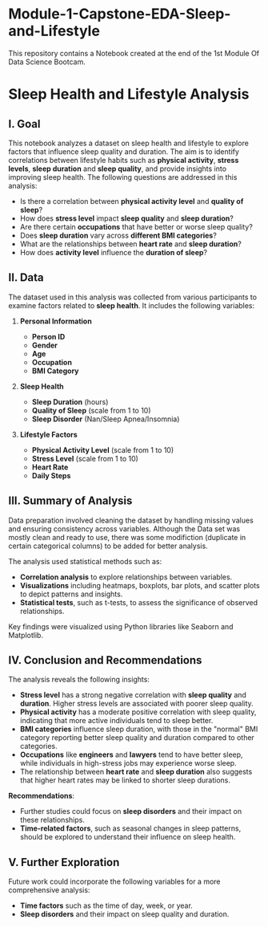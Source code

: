 # Module-1-Capstone-EDA-Sleep-and-Lifestyle
This repository contains a Notebook created at the end of the 1st Module Of Data Science Bootcam.


# Sleep Health and Lifestyle Analysis

## I. Goal

This notebook analyzes a dataset on sleep health and lifestyle to explore factors that influence sleep quality and duration. The aim is to identify correlations between lifestyle habits such as **physical activity**, **stress levels**, **sleep duration** and **sleep quality**, and provide insights into improving sleep health. The following questions are addressed in this analysis:

- Is there a correlation between **physical activity level** and **quality of sleep**?
- How does **stress level** impact **sleep quality** and **sleep duration**?
- Are there certain **occupations** that have better or worse sleep quality?
- Does **sleep duration** vary across **different BMI categories**?
- What are the relationships between **heart rate** and **sleep duration**?
- How does **activity level** influence the **duration of sleep**?

## II. Data

The dataset used in this analysis was collected from various participants to examine factors related to **sleep health**. It includes the following variables:

1. **Personal Information**  
   - **Person ID**  
   - **Gender**  
   - **Age**  
   - **Occupation**  
   - **BMI Category**  

2. **Sleep Health**  
   - **Sleep Duration** (hours)  
   - **Quality of Sleep** (scale from 1 to 10)  
   - **Sleep Disorder** (Nan/Sleep Apnea/Insomnia)

3. **Lifestyle Factors**  
   - **Physical Activity Level** (scale from 1 to 10)  
   - **Stress Level** (scale from 1 to 10)  
   - **Heart Rate** 
   - **Daily Steps**

## III. Summary of Analysis

Data preparation involved cleaning the dataset by handling missing values and ensuring consistency across variables. Although the Data set was mostly clean and ready to use, there was some 
modifiction (duplicate in certain categorical columns) to be added for better analysis.

The analysis used statistical methods such as:

- **Correlation analysis** to explore relationships between variables.
- **Visualizations** including heatmaps, boxplots, bar plots, and scatter plots to depict patterns and insights.
- **Statistical tests**, such as t-tests, to assess the significance of observed relationships.

Key findings were visualized using Python libraries like Seaborn and Matplotlib.

## IV. Conclusion and Recommendations

The analysis reveals the following insights:

- **Stress level** has a strong negative correlation with **sleep quality** and **duration**. Higher stress levels are associated with poorer sleep quality.
- **Physical activity** has a moderate positive correlation with sleep quality, indicating that more active individuals tend to sleep better.
- **BMI categories** influence sleep duration, with those in the "normal" BMI category reporting better sleep quality and duration compared to other categories.
- **Occupations** like **engineers** and **lawyers** tend to have better sleep, while individuals in high-stress jobs may experience worse sleep.
- The relationship between **heart rate** and **sleep duration** also suggests that higher heart rates may be linked to shorter sleep durations.

**Recommendations**:
- Further studies could focus on **sleep disorders** and their impact on these relationships.
- **Time-related factors**, such as seasonal changes in sleep patterns, should be explored to understand their influence on sleep health.

## V. Further Exploration

Future work could incorporate the following variables for a more comprehensive analysis:
- **Time factors** such as the time of day, week, or year.
- **Sleep disorders** and their impact on sleep quality and duration.
